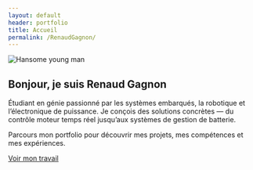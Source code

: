 ```yaml
---
layout: default
header: portfolio
title: Accueil
permalink: /RenaudGagnon/
---
```

<section class="intro rgHome">
<div class="intro-image">
  <img src="{{ 'assets/images/RG/20250510_231816.jpg' | relative_url }}"  alt="Hansome young man">
</div>
<div class="intro-text">
  
  <h1>Bonjour, je suis Renaud Gagnon</h1>
  <p>
    Étudiant en génie passionné par les systèmes embarqués, la robotique et l’électronique de puissance.
    Je conçois des solutions concrètes — du contrôle moteur temps réel jusqu’aux systèmes de gestion de batterie.
  </p>
  <p>
    Parcours mon portfolio pour découvrir mes projets, mes compétences et mes expériences.
  </p>
  <a href="/RenaudGagnon/portfolio/" class="btn">Voir mon travail</a>
</div>
</section>